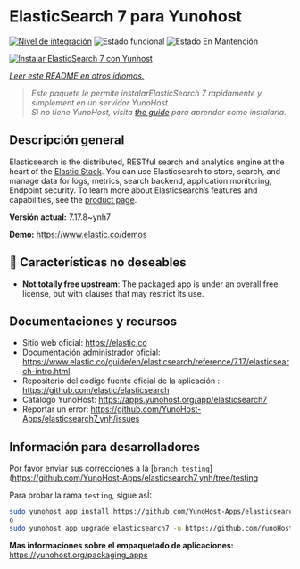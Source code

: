 <!--
Este archivo README esta generado automaticamente<https://github.com/YunoHost/apps/tree/master/tools/readme_generator>
No se debe editar a mano.
-->

# ElasticSearch 7 para Yunohost

[![Nivel de integración](https://dash.yunohost.org/integration/elasticsearch7.svg)](https://dash.yunohost.org/appci/app/elasticsearch7) ![Estado funcional](https://ci-apps.yunohost.org/ci/badges/elasticsearch7.status.svg) ![Estado En Mantención](https://ci-apps.yunohost.org/ci/badges/elasticsearch7.maintain.svg)

[![Instalar ElasticSearch 7 con Yunhost](https://install-app.yunohost.org/install-with-yunohost.svg)](https://install-app.yunohost.org/?app=elasticsearch7)

*[Leer este README en otros idiomas.](./ALL_README.md)*

> *Este paquete le permite instalarElasticSearch 7 rapidamente y simplement en un servidor YunoHost.*  
> *Si no tiene YunoHost, visita [the guide](https://yunohost.org/install) para aprender como instalarla.*

## Descripción general

Elasticsearch is the distributed, RESTful search and analytics engine at the heart of the [Elastic Stack](https://www.elastic.co/products). You can use Elasticsearch to store, search, and manage data for logs, metrics, search backend, application monitoring, Endpoint security.
To learn more about Elasticsearch’s features and capabilities, see the [product page](https://www.elastic.co/products/elasticsearch).


**Versión actual:** 7.17.8~ynh7

**Demo:** <https://www.elastic.co/demos>
## :red_circle: Características no deseables

- **Not totally free upstream**: The packaged app is under an overall free license, but with clauses that may restrict its use.

## Documentaciones y recursos

- Sitio web oficial: <https://elastic.co>
- Documentación administrador oficial: <https://www.elastic.co/guide/en/elasticsearch/reference/7.17/elasticsearch-intro.html>
- Repositorio del código fuente oficial de la aplicación : <https://github.com/elastic/elasticsearch>
- Catálogo YunoHost: <https://apps.yunohost.org/app/elasticsearch7>
- Reportar un error: <https://github.com/YunoHost-Apps/elasticsearch7_ynh/issues>

## Información para desarrolladores

Por favor enviar sus correcciones a la [`branch testing`](https://github.com/YunoHost-Apps/elasticsearch7_ynh/tree/testing

Para probar la rama `testing`, sigue asÍ:

```bash
sudo yunohost app install https://github.com/YunoHost-Apps/elasticsearch7_ynh/tree/testing --debug
o
sudo yunohost app upgrade elasticsearch7 -u https://github.com/YunoHost-Apps/elasticsearch7_ynh/tree/testing --debug
```

**Mas informaciones sobre el empaquetado de aplicaciones:** <https://yunohost.org/packaging_apps>
